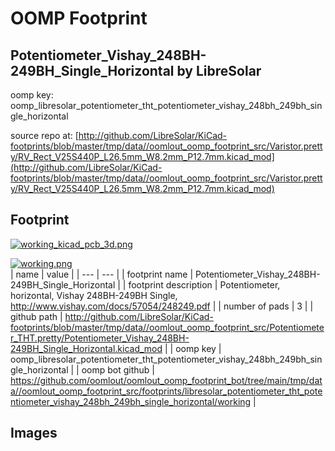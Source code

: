 # OOMP Footprint  
## Potentiometer_Vishay_248BH-249BH_Single_Horizontal  by LibreSolar  
  
oomp key: oomp_libresolar_potentiometer_tht_potentiometer_vishay_248bh_249bh_single_horizontal  
  
source repo at: [http://github.com/LibreSolar/KiCad-footprints/blob/master/tmp/data//oomlout_oomp_footprint_src/Varistor.pretty/RV_Rect_V25S440P_L26.5mm_W8.2mm_P12.7mm.kicad_mod](http://github.com/LibreSolar/KiCad-footprints/blob/master/tmp/data//oomlout_oomp_footprint_src/Varistor.pretty/RV_Rect_V25S440P_L26.5mm_W8.2mm_P12.7mm.kicad_mod)  
## Footprint  
  
[![working_kicad_pcb_3d.png](working_kicad_pcb_3d_600.png)](working_kicad_pcb_3d.png)  
  
[![working.png](working_600.png)](working.png)  
| name | value | 
| --- | --- | 
| footprint name | Potentiometer_Vishay_248BH-249BH_Single_Horizontal | 
| footprint description | Potentiometer, horizontal, Vishay 248BH-249BH Single, http://www.vishay.com/docs/57054/248249.pdf | 
| number of pads | 3 | 
| github path | http://github.com/LibreSolar/KiCad-footprints/blob/master/tmp/data//oomlout_oomp_footprint_src/Potentiometer_THT.pretty/Potentiometer_Vishay_248BH-249BH_Single_Horizontal.kicad_mod | 
| oomp key | oomp_libresolar_potentiometer_tht_potentiometer_vishay_248bh_249bh_single_horizontal | 
| oomp bot github | https://github.com/oomlout/oomlout_oomp_footprint_bot/tree/main/tmp/data//oomlout_oomp_footprint_src/footprints/libresolar_potentiometer_tht_potentiometer_vishay_248bh_249bh_single_horizontal/working | 
## Images  
